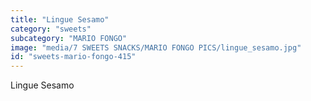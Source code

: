 ```yaml
---
title: "Lingue Sesamo"
category: "sweets"
subcategory: "MARIO FONGO"
image: "media/7 SWEETS SNACKS/MARIO FONGO PICS/lingue_sesamo.jpg"
id: "sweets-mario-fongo-415"
---
```


Lingue Sesamo
